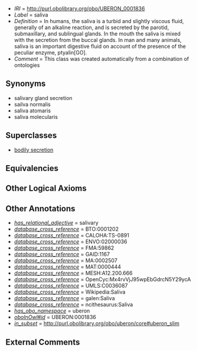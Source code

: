  * *IRI* = http://purl.obolibrary.org/obo/UBERON_0001836
 * *Label* = saliva
 * *Definition* = In humans, the saliva is a turbid and slightly viscous fluid, generally of an alkaline reaction, and is secreted by the parotid, submaxillary, and sublingual glands. In the mouth the saliva is mixed with the secretion from the buccal glands. In man and many animals, saliva is an important digestive fluid on account of the presence of the peculiar enzyme, ptyalin[GO].
 * *Comment* = This class was created automatically from a combination of ontologies

## Synonyms

 * salivary gland secretion
 * sailva normalis
 * saliva atomaris
 * saliva molecularis

## Superclasses

 * [bodily secretion](../../UBERON/56/UBERON_0000456.md)

## Equivalencies


## Other Logical Axioms


## Other Annotations

 * *[has_relational_adjective](../../UBPROP/07/UBPROP_0000007.md)* = salivary
 * *[database_cross_reference](../../ef/oboInOwl#hasDbXref.md)* = BTO:0001202
 * *[database_cross_reference](../../ef/oboInOwl#hasDbXref.md)* = CALOHA:TS-0891
 * *[database_cross_reference](../../ef/oboInOwl#hasDbXref.md)* = ENVO:02000036
 * *[database_cross_reference](../../ef/oboInOwl#hasDbXref.md)* = FMA:59862
 * *[database_cross_reference](../../ef/oboInOwl#hasDbXref.md)* = GAID:1167
 * *[database_cross_reference](../../ef/oboInOwl#hasDbXref.md)* = MA:0002507
 * *[database_cross_reference](../../ef/oboInOwl#hasDbXref.md)* = MAT:0000444
 * *[database_cross_reference](../../ef/oboInOwl#hasDbXref.md)* = MESH:A12.200.666
 * *[database_cross_reference](../../ef/oboInOwl#hasDbXref.md)* = OpenCyc:Mx4rvVjJ95wpEbGdrcN5Y29ycA
 * *[database_cross_reference](../../ef/oboInOwl#hasDbXref.md)* = UMLS:C0036087
 * *[database_cross_reference](../../ef/oboInOwl#hasDbXref.md)* = Wikipedia:Saliva
 * *[database_cross_reference](../../ef/oboInOwl#hasDbXref.md)* = galen:Saliva
 * *[database_cross_reference](../../ef/oboInOwl#hasDbXref.md)* = ncithesaurus:Saliva
 * *[has_obo_namespace](../../ce/oboInOwl#hasOBONamespace.md)* = uberon
 * *[oboInOwl#id](../../id/oboInOwl#id.md)* = UBERON:0001836
 * *[in_subset](../../et/oboInOwl#inSubset.md)* = http://purl.obolibrary.org/obo/uberon/core#uberon_slim

## External Comments

